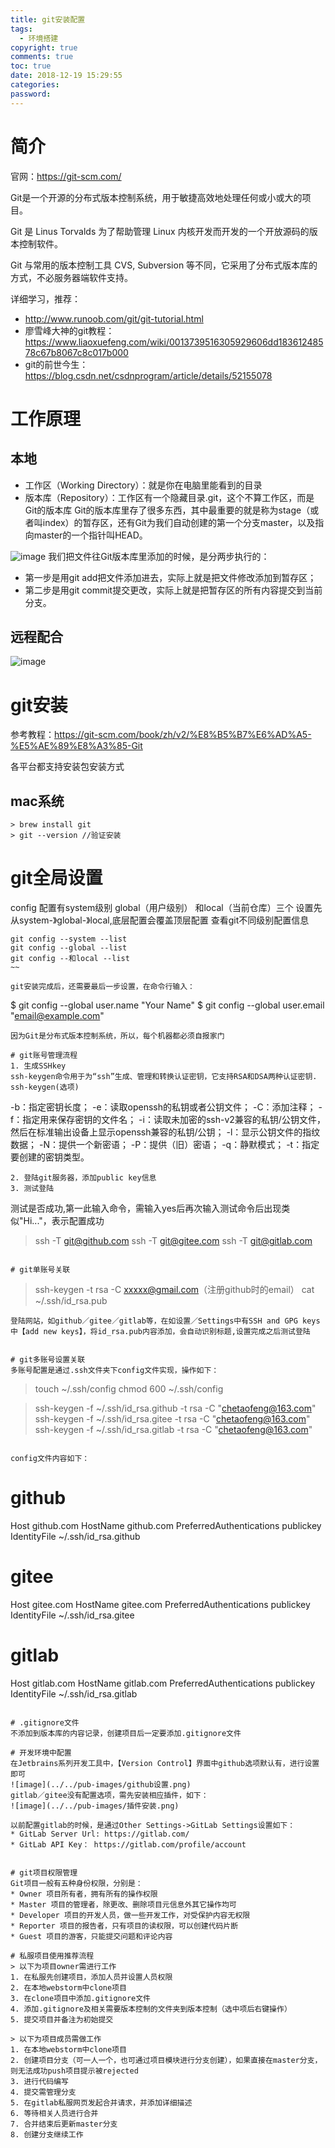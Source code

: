 ```yaml
---
title: git安装配置
tags:
  - 环境搭建
copyright: true
comments: true
toc: true
date: 2018-12-19 15:29:55
categories:
password:
---
```


# 简介
官网：https://git-scm.com/

Git是一个开源的分布式版本控制系统，用于敏捷高效地处理任何或小或大的项目。

Git 是 Linus Torvalds 为了帮助管理 Linux 内核开发而开发的一个开放源码的版本控制软件。

Git 与常用的版本控制工具 CVS, Subversion 等不同，它采用了分布式版本库的方式，不必服务器端软件支持。

详细学习，推荐：
* http://www.runoob.com/git/git-tutorial.html
* 廖雪峰大神的git教程： https://www.liaoxuefeng.com/wiki/0013739516305929606dd18361248578c67b8067c8c017b000
* git的前世今生： https://blog.csdn.net/csdnprogram/article/details/52155078

# 工作原理
## 本地
* 工作区（Working Directory）：就是你在电脑里能看到的目录
* 版本库（Repository）：工作区有一个隐藏目录.git，这个不算工作区，而是Git的版本库
Git的版本库里存了很多东西，其中最重要的就是称为stage（或者叫index）的暂存区，还有Git为我们自动创建的第一个分支master，以及指向master的一个指针叫HEAD。

![image](../../pub-images/git.png)
我们把文件往Git版本库里添加的时候，是分两步执行的：
* 第一步是用git add把文件添加进去，实际上就是把文件修改添加到暂存区；
* 第二步是用git commit提交更改，实际上就是把暂存区的所有内容提交到当前分支。

## 远程配合
![image](../../pub-images/git2.png)

# git安装
参考教程：https://git-scm.com/book/zh/v2/%E8%B5%B7%E6%AD%A5-%E5%AE%89%E8%A3%85-Git

各平台都支持安装包安装方式

## mac系统
~~~
> brew install git
> git --version //验证安装
~~~

# git全局设置
config 配置有system级别 global（用户级别） 和local（当前仓库）三个 设置先从system-》global-》local,底层配置会覆盖顶层配置 
查看git不同级别配置信息
~~~
git config --system --list
git config --global --list
git config --和local --list
~~

git安装完成后，还需要最后一步设置，在命令行输入：
~~~
$ git config --global user.name "Your Name"
$ git config --global user.email "email@example.com"
~~~
因为Git是分布式版本控制系统，所以，每个机器都必须自报家门

# git账号管理流程
1. 生成SSHkey
ssh-keygen命令用于为“ssh”生成、管理和转换认证密钥，它支持RSA和DSA两种认证密钥.
ssh-keygen(选项)
~~~
-b：指定密钥长度； 
-e：读取openssh的私钥或者公钥文件； 
-C：添加注释； 
-f：指定用来保存密钥的文件名； 
-i：读取未加密的ssh-v2兼容的私钥/公钥文件，然后在标准输出设备上显示openssh兼容的私钥/公钥； 
-l：显示公钥文件的指纹数据； 
-N：提供一个新密语； 
-P：提供（旧）密语；
-q：静默模式； 
-t：指定要创建的密钥类型。
~~~
2. 登陆git服务器，添加public key信息
3. 测试登陆
~~~
测试是否成功,第一此输入命令，需输入yes后再次输入测试命令后出现类似"Hi..."，表示配置成功
> ssh -T git@github.com
> ssh -T git@gitee.com
> ssh -T git@gitlab.com
~~~

# git单账号关联
~~~
> ssh-keygen -t rsa -C xxxxx@gmail.com（注册github时的email）
> cat ~/.ssh/id_rsa.pub
~~~
登陆网站，如github／gitee／gitlab等，在如设置／Settings中有SSH and GPG keys中【add new keys】，将id_rsa.pub内容添加，会自动识别标题,设置完成之后测试登陆


# git多账号设置关联
多账号配置是通过.ssh文件夹下config文件实现，操作如下：
~~~
> touch ~/.ssh/config 
> chmod 600 ~/.ssh/config 

> ssh-keygen -f ~/.ssh/id_rsa.github -t rsa -C "chetaofeng@163.com"
> ssh-keygen -f ~/.ssh/id_rsa.gitee -t rsa -C "chetaofeng@163.com"
> ssh-keygen -f ~/.ssh/id_rsa.gitlab -t rsa -C "chetaofeng@163.com"
~~~

config文件内容如下：
~~~
# github
Host github.com
    HostName github.com
    PreferredAuthentications publickey
    IdentityFile ~/.ssh/id_rsa.github

# gitee
Host gitee.com
     HostName gitee.com
     PreferredAuthentications publickey
     IdentityFile ~/.ssh/id_rsa.gitee

# gitlab
Host gitlab.com
     HostName gitlab.com
     PreferredAuthentications publickey
     IdentityFile ~/.ssh/id_rsa.gitlab
~~~
 
# .gitignore文件
不添加到版本库的内容记录，创建项目后一定要添加.gitignore文件

# 开发环境中配置
在Jetbrains系列开发工具中，【Version Control】界面中github选项默认有，进行设置即可
![image](../../pub-images/github设置.png)
gitlab／gitee没有配置选项，需先安装相应插件，如下：
![image](../../pub-images/插件安装.png)

以前配置gitlab的时候，是通过Other Settings->GitLab Settings设置如下：
* GitLab Server Url: https://gitlab.com/
* GitLab API Key： https://gitlab.com/profile/account


# git项目权限管理
Git项目一般有五种身份权限，分别是：
* Owner 项目所有者，拥有所有的操作权限
* Master 项目的管理者，除更改、删除项目元信息外其它操作均可
* Developer 项目的开发人员，做一些开发工作，对受保护内容无权限
* Reporter 项目的报告者，只有项目的读权限，可以创建代码片断
* Guest 项目的游客，只能提交问题和评论内容

# 私服项目使用推荐流程
> 以下为项目owner需进行工作
1. 在私服先创建项目，添加人员并设置人员权限
2. 在本地webstorm中clone项目
3. 在clone项目中添加.gitignore文件
4. 添加.gitignore及相关需要版本控制的文件夹到版本控制（选中项后右键操作）
5. 提交项目并备注为初始提交

> 以下为项目成员需做工作
1. 在本地webstorm中clone项目
2. 创建项目分支（可一人一个，也可通过项目模块进行分支创建），如果直接在master分支，则无法成功push项目提示被rejected
3. 进行代码编写
4. 提交需管理分支
5. 在gitlab私服网页发起合并请求，并添加详细描述
6. 等待相关人员进行合并
7. 合并结束后更新master分支
8. 创建分支继续工作